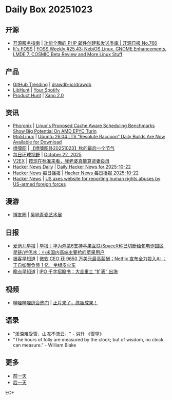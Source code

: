 # Daily Box 20251023

## 开源
- [开源服务指南](https://osguider.com/blog/) | [功能全面的 PHP 邮件创建和发送类库 | 开源日报 No.766](https://osguider.com/blog/post/daily/daily-766/)
- [It's FOSS](https://itsfoss.com/) | [FOSS Weekly #25.43: NebiOS Linux, GNOME Enhancements, LMDE 7, COSMIC Beta Review and More Linux Stuff](https://itsfoss.com/newsletter/foss-weekly-25-43/)

## 产品
- [GitHub Trending](https://github.com/trending?since=daily) | [drawdb-io/drawdb](https://github.com/drawdb-io/drawdb)
- [LibHunt](https://www.libhunt.com/) | [Your Spotify](https://www.libhunt.com/r/your_spotify)
- [Product Hunt](https://www.producthunt.com) | [Xano 2.0](https://www.producthunt.com/products/xano)

## 资讯
- [Phoronix](https://www.phoronix.com/) | [Linux's Proposed Cache Aware Scheduling Benchmarks Show Big Potential On AMD EPYC Turin](https://www.phoronix.com/review/cache-aware-scheduling-amd-turin)
- [9to5Linux](https://9to5linux.com/) | [Ubuntu 26.04 LTS &#8220;Resolute Raccoon&#8221; Daily Builds Are Now Available for Download](https://9to5linux.com/ubuntu-26-04-lts-resolute-raccoon-daily-builds-are-now-available-for-download)
- [喷嚏网](http://www.dapenti.com/blog/blog.asp?subjectid=70&name=xilei) | [【喷嚏图卦20251023】秋的最后一个节气](http://www.dapenti.com/blog/more.asp?name=xilei&id=189013)
- [每日环球视野](https://idai.ly/) | [October 22, 2025](http://m.idai.ly/se/a193iG?1761091200)
- [V2EX](https://www.v2ex.com/) | [按现在标准来看，我老婆真能算贤妻良母](https://www.v2ex.com/t/1167927)
- [Hacker News Daily](https://www.daemonology.net/hn-daily/) | [Daily Hacker News for 2025-10-22](https://www.daemonology.net/hn-daily/2025-10-22.html)
- [Hacker News 每日播报](https://hacker-news.agi.li/) | [Hacker News 每日播报 2025-10-22](https://hacker-news.agi.li/post/2025-10-22)
- [Hacker News](https://news.ycombinator.com/front) | [US axes website for reporting human rights abuses by US-armed foreign forces](https://news.ycombinator.com/item?id=45682169)

## 漫游
- [博友圈](https://www.boyouquan.com/home) | [吴地青瓷艺术展](https://www.boyouquan.com/go?from=feed&link=https%3A%2F%2Fsynyan.cn%2F104985)

## 日报
- [爱范儿早报](https://www.ifanr.com/category/ifanrnews) | [早报｜华为鸿蒙6支持苹果互联/SpaceX称已切断缅甸电诈园区星链/卢伟冰：小米国内高端主要抢的苹果用户](https://www.ifanr.com/1641942)
- [极客早知道](https://www.geekpark.net/column/74) | [微软 CEO 获 9650 万美元最高薪酬；Netflix 宣布全力投入AI ；王自如曝负债 1 亿，坐绿皮火车](https://www.geekpark.net/news/355297)
- [晚点早知道](https://www.latepost.com/news/index?proma=3) | [IPO 千字招股书：大金重工 “扩表” 出海](https://www.latepost.com/news/dj_detail?id=3222)

## 视频
- [哔哩哔哩综合热门](https://www.bilibili.com/v/popular/all/) | [正片来了，练胆成果！](https://b23.tv/BV1SZsqzvEpZ)

## 语录
- "溪深难受雪，山冻不流云。" - 洪升 《雪望》
- "The hours of folly are measured by the clock; but of wisdom, no clock can measure." - William Blake

## 更多
- [前一天](daily-box-20251022.md)
- [后一天](daily-box-20251024.md)

EOF